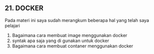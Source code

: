## 21. DOCKER

Pada materi ini saya sudah merangkum beberapa hal yang telah saya pelajari

1. Bagaimana cara membuat image menggunakan docker
2. syntak apa saja yang di gunakan untuk docker
3. Bagaimana cara membuat contaner menggunakan docker
